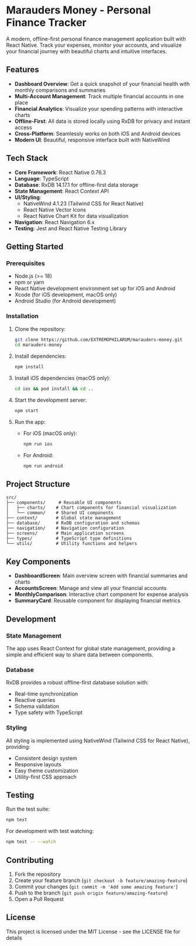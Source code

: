 # Marauders Money - Personal Finance Tracker

A modern, offline-first personal finance management application built with React Native. Track your expenses, monitor your accounts, and visualize your financial journey with beautiful charts and intuitive interfaces.

## Features

- **Dashboard Overview**: Get a quick snapshot of your financial health with monthly comparisons and summaries
- **Multi-Account Management**: Track multiple financial accounts in one place
- **Financial Analytics**: Visualize your spending patterns with interactive charts
- **Offline-First**: All data is stored locally using RxDB for privacy and instant access
- **Cross-Platform**: Seamlessly works on both iOS and Android devices
- **Modern UI**: Beautiful, responsive interface built with NativeWind

## Tech Stack

- **Core Framework**: React Native 0.76.3
- **Language**: TypeScript
- **Database**: RxDB 14.17.1 for offline-first data storage
- **State Management**: React Context API
- **UI/Styling**: 
  - NativeWind 4.1.23 (Tailwind CSS for React Native)
  - React Native Vector Icons
  - React Native Chart Kit for data visualization
- **Navigation**: React Navigation 6.x
- **Testing**: Jest and React Native Testing Library

## Getting Started

### Prerequisites

- Node.js (>= 18)
- npm or yarn
- React Native development environment set up for iOS and Android
- Xcode (for iOS development, macOS only)
- Android Studio (for Android development)

### Installation

1. Clone the repository:
   ```bash
   git clone https://github.com/EXTREMOPHILARUM/marauders-money.git
   cd marauders-money
   ```

2. Install dependencies:
   ```bash
   npm install
   ```

3. Install iOS dependencies (macOS only):
   ```bash
   cd ios && pod install && cd ..
   ```

4. Start the development server:
   ```bash
   npm start
   ```

5. Run the app:
   - For iOS (macOS only):
     ```bash
     npm run ios
     ```
   - For Android:
     ```bash
     npm run android
     ```

## Project Structure

```
src/
├── components/     # Reusable UI components
│   ├── charts/    # Chart components for financial visualization
│   └── common/    # Shared UI components
├── context/       # Global state management
├── database/      # RxDB configuration and schemas
├── navigation/    # Navigation configuration
├── screens/       # Main application screens
├── types/         # TypeScript type definitions
└── utils/         # Utility functions and helpers
```

## Key Components

- **DashboardScreen**: Main overview screen with financial summaries and charts
- **AccountsScreen**: Manage and view all your financial accounts
- **MonthlyComparison**: Interactive chart component for expense analysis
- **SummaryCard**: Reusable component for displaying financial metrics

## Development

### State Management
The app uses React Context for global state management, providing a simple and efficient way to share data between components.

### Database
RxDB provides a robust offline-first database solution with:
- Real-time synchronization
- Reactive queries
- Schema validation
- Type safety with TypeScript

### Styling
All styling is implemented using NativeWind (Tailwind CSS for React Native), providing:
- Consistent design system
- Responsive layouts
- Easy theme customization
- Utility-first CSS approach

## Testing

Run the test suite:
```bash
npm test
```

For development with test watching:
```bash
npm test -- --watch
```

## Contributing

1. Fork the repository
2. Create your feature branch (`git checkout -b feature/amazing-feature`)
3. Commit your changes (`git commit -m 'Add some amazing feature'`)
4. Push to the branch (`git push origin feature/amazing-feature`)
5. Open a Pull Request

## License

This project is licensed under the MIT License - see the LICENSE file for details

